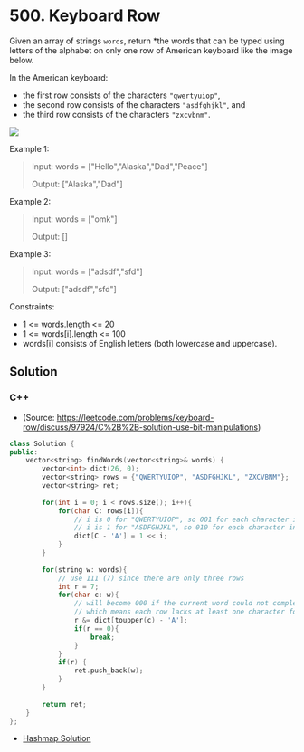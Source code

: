 # 500. Keyboard Row

Given an array of strings `words`, return *the words that can be typed using letters of the alphabet on only one row of American keyboard like the image below.

In the American keyboard:

* the first row consists of the characters `"qwertyuiop"`,
* the second row consists of the characters `"asdfghjkl"`, and
* the third row consists of the characters `"zxcvbnm"`.

![](https://assets.leetcode.com/uploads/2018/10/12/keyboard.png)

Example 1:

> Input: words = ["Hello","Alaska","Dad","Peace"]
> 
> Output: ["Alaska","Dad"]

Example 2:

> Input: words = ["omk"]
> 
> Output: []

Example 3:

> Input: words = ["adsdf","sfd"]
> 
> Output: ["adsdf","sfd"]

Constraints:

* 1 <= words.length <= 20
* 1 <= words[i].length <= 100
* words[i] consists of English letters (both lowercase and uppercase). 

## Solution

### C++

* (Source: https://leetcode.com/problems/keyboard-row/discuss/97924/C%2B%2B-solution-use-bit-manipulations)
```C++
class Solution {
public:
    vector<string> findWords(vector<string>& words) {
        vector<int> dict(26, 0);
        vector<string> rows = {"QWERTYUIOP", "ASDFGHJKL", "ZXCVBNM"};
        vector<string> ret;
        
        for(int i = 0; i < rows.size(); i++){
            for(char C: rows[i]){
                // i is 0 for "QWERTYUIOP", so 001 for each character in the string.
                // i is 1 for "ASDFGHJKL", so 010 for each character in the string.
                dict[C - 'A'] = 1 << i;
            }
        }
        
        for(string w: words){
            // use 111 (7) since there are only three rows
            int r = 7;
            for(char c: w){
                // will become 000 if the current word could not complete with only 1 row. 
                // which means each row lacks at least one character for current word. 
                r &= dict[toupper(c) - 'A'];
                if(r == 0){
                    break;
                }
            }
            if(r) {
                ret.push_back(w);
            }
        }
        
        return ret;
    }
};
```

* [Hashmap Solution](../hashmap/500.-keyboard-row.md)
